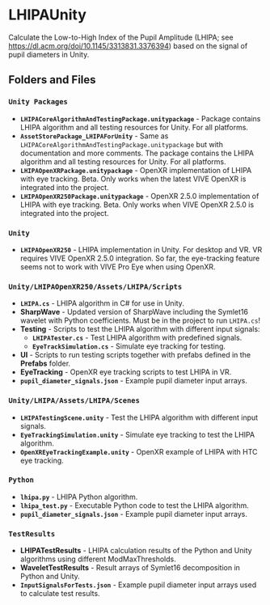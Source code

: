 # LHIPAUnity
Calculate the Low-to-High Index of the Pupil Amplitude (LHIPA; see https://dl.acm.org/doi/10.1145/3313831.3376394) based on the signal of pupil diameters in Unity.

## Folders and Files

### `Unity Packages`
- **`LHIPACoreAlgorithmAndTestingPackage.unitypackage`** - Package contains LHIPA algorithm and all testing resources for Unity. For all platforms.
- **`AssetStorePackage_LHIPAForUnity`** - Same as `LHIPACoreAlgorithmAndTestingPackage.unitypackage` but with documentation and more comments. The package contains the LHIPA algorithm and all testing resources for Unity. For all platforms.
- **`LHIPAOpenXRPackage.unitypackage`** - OpenXR implementation of LHIPA with eye tracking. Beta. Only works when the latest VIVE OpenXR is integrated into the project.
- **`LHIPAOpenXR250Package.unitypackage`** - OpenXR 2.5.0 implementation of LHIPA with eye tracking. Beta. Only works when VIVE OpenXR 2.5.0 is integrated into the project.

### `Unity`
- **`LHIPAOpenXR250`** - LHIPA implementation in Unity. For desktop and VR. VR requires VIVE OpenXR 2.5.0 integration. So far, the eye-tracking feature seems not to work with VIVE Pro Eye when using OpenXR.

### `Unity/LHIPAOpenXR250/Assets/LHIPA/Scripts`
- **`LHIPA.cs`** - LHIPA algorithm in C# for use in Unity.
- **SharpWave** - Updated version of SharpWave including the Symlet16 wavelet with Python coefficients. Must be in the project to run `LHIPA.cs`!
- **Testing** - Scripts to test the LHIPA algorithm with different input signals:
  - **`LHIPATester.cs`** - Test LHIPA algorithm with predefined signals.
  - **`EyeTrackSimulation.cs`** - Simulate eye tracking for testing.
- **UI** - Scripts to run testing scripts together with prefabs defined in the **Prefabs** folder.
- **EyeTracking** - OpenXR eye tracking scripts to test LHIPA in VR.
- **`pupil_diameter_signals.json`** - Example pupil diameter input arrays.

### `Unity/LHIPA/Assets/LHIPA/Scenes`
- **`LHIPATestingScene.unity`** - Test the LHIPA algorithm with different input signals.
- **`EyeTrackingSimulation.unity`** - Simulate eye tracking to test the LHIPA algorithm.
- **`OpenXREyeTrackingExample.unity`** - OpenXR example of LHIPA with HTC eye tracking.

### `Python`
- **`lhipa.py`** - LHIPA Python algorithm.
- **`lhipa_test.py`** - Executable Python code to test the LHIPA algorithm.
- **`pupil_diameter_signals.json`** - Example pupil diameter input arrays.

### `TestResults`
- **LHIPATestResults** - LHIPA calculation results of the Python and Unity algorithms using different ModMaxThresholds.
- **WaveletTestResults** - Result arrays of Symlet16 decomposition in Python and Unity.
- **`InputSignalsForTests.json`** - Example pupil diameter input arrays used to calculate test results.

